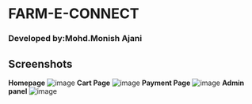 # FARM-E-CONNECT
### Developed by:Mohd.Monish Ajani
## Screenshots
**Homepage**
![image](https://github.com/MonishAjani/FARM-E-CONNECT/assets/147415739/77191f3d-19e4-4dd5-bdb8-d577a6372e5a)
**Cart Page**
![image](https://github.com/MonishAjani/FARM-E-CONNECT/assets/147415739/80e1b29a-14b5-4ed7-8b0b-7f60bc85ad49)
**Payment Page**
![image](https://github.com/MonishAjani/FARM-E-CONNECT/assets/147415739/7b0e5a96-27bf-4f2c-bf2f-c36e6a9b3a78)
**Admin panel**
![image](https://github.com/MonishAjani/FARM-E-CONNECT/assets/147415739/e9200187-bd4b-409d-8555-3f8271e791a2)
